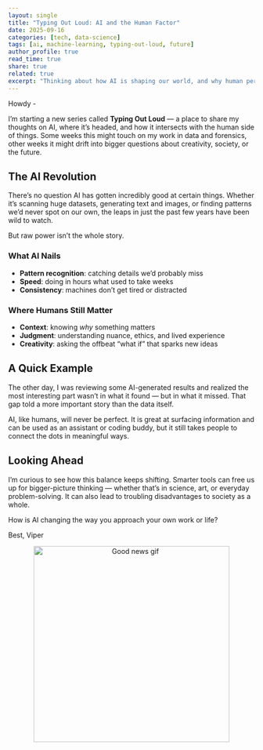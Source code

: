 ```yaml
---
layout: single
title: "Typing Out Loud: AI and the Human Factor"
date: 2025-09-16
categories: [tech, data-science]
tags: [ai, machine-learning, typing-out-loud, future]
author_profile: true
read_time: true
share: true
related: true
excerpt: "Thinking about how AI is shaping our world, and why human perspective still matters."
---
```


Howdy - 

I’m starting a new series called **Typing Out Loud** — a place to share my thoughts on AI, where it’s headed, and how it intersects with the human side of things. Some weeks this might touch on my work in data and forensics, other weeks it might drift into bigger questions about creativity, society, or the future.

## The AI Revolution

There’s no question AI has gotten incredibly good at certain things. Whether it’s scanning huge datasets, generating text and images, or finding patterns we’d never spot on our own, the leaps in just the past few years have been wild to watch.  

But raw power isn’t the whole story.  

### What AI Nails
- **Pattern recognition**: catching details we’d probably miss  
- **Speed**: doing in hours what used to take weeks  
- **Consistency**: machines don’t get tired or distracted  

### Where Humans Still Matter
- **Context**: knowing *why* something matters  
- **Judgment**: understanding nuance, ethics, and lived experience  
- **Creativity**: asking the offbeat “what if” that sparks new ideas  

## A Quick Example

The other day, I was reviewing some AI-generated results and realized the most interesting part wasn’t in what it found — but in what it missed. That gap told a more important story than the data itself.  

AI, like humans, will never be perfect. It is great at surfacing information and can be used as an assistant or coding buddy, but it still takes people to connect the dots in meaningful ways. 

## Looking Ahead

I’m curious to see how this balance keeps shifting. Smarter tools can free us up for bigger-picture thinking — whether that’s in science, art, or everyday problem-solving. It can also lead to troubling disadvantages to society as a whole.  

How is AI changing the way you approach your own work or life?

Best, 
Viper

<p align="center">
  <img src="https://media3.giphy.com/media/v1.Y2lkPTc5MGI3NjExaTljeGQyNjIydTF0Z3BobXdrNXVyMHExd3hlaHNvanh3bDZjeWY3aiZlcD12MV9pbnRlcm5hbF9naWZfYnlfaWQmY3Q9Zw/nZymwrrw9PjDa/giphy.gif" alt="Good news gif" width="400"/>
</p>

